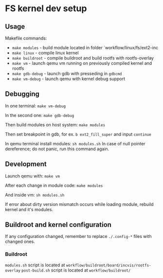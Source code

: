 # FS kernel dev setup

## Usage

Makefile commands:

- `make modules` - build module located in folder `workflow/linux/fs/ext2-inc
- `make linux` - compile linux kernel
- `make buildroot` - compile buildroot and build rootfs with rootfs-overlay
- `make vm` - launch qemu vm running on previously compiled kernel
  and rootfs
- `make gdb-debug` - launch gdb with presseding in `gdbcmd`
- `make vm-debug` - launch qemu with kernel debug support

## Debugging

In one terminal:
`make vm-debug`

In the second one:
`make gdb-debug`

Then build modules on host system:
`make modules`

Then set breakpoint in gdb, for ex. `b ext2_fill_super`
and input `continue`

In qemu terminal install modules: `sh modules.sh`
In case of null pointer dereference; do not panic, run this command again.

## Development

Launch qemu with: `make vm`

After each change in module code:
`make modules`

And inside vm: `sh modules.sh`

If error about dirty version mismatch occurs
while loading module, rebuild kernel and it's modules.

## Buildroot and kernel configuration

If any configuration changed, remember to replace `./.config-*` files
with changed ones.

### Buildroot

`modules.sh` script is located at `workflow/buildroot/board/incvis/rootfs-overlay`
`post-build.sh` script is located at `workflow/buildroot/`
